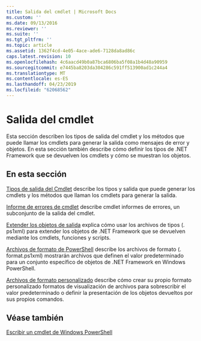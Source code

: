 ```yaml
---
title: Salida del cmdlet | Microsoft Docs
ms.custom: ''
ms.date: 09/13/2016
ms.reviewer: ''
ms.suite: ''
ms.tgt_pltfrm: ''
ms.topic: article
ms.assetid: 1362f4cd-4e05-4ace-ade6-7128da8ad86c
caps.latest.revision: 10
ms.openlocfilehash: 4c6aacd49b0a87bca6806ba5f08a1b4d48a90959
ms.sourcegitcommit: e7445ba8203da304286c591ff513900ad1c244a4
ms.translationtype: MT
ms.contentlocale: es-ES
ms.lasthandoff: 04/23/2019
ms.locfileid: "62068562"
---
```

# <a name="cmdlet-output"></a>Salida del cmdlet

Esta sección describen los tipos de salida del cmdlet y los métodos que puede llamar los cmdlets para generar la salida como mensajes de error y objetos. En esta sección también describe cómo definir los tipos de .NET Framework que se devuelven los cmdlets y cómo se muestran los objetos.

## <a name="in-this-section"></a>En esta sección

[Tipos de salida del Cmdlet](./types-of-cmdlet-output.md) describe los tipos y salida que puede generar los cmdlets y los métodos que llaman los cmdlets para generar la salida.

[Informe de errores de cmdlet](./cmdlet-error-reporting.md) describe cmdlet informes de errores, un subconjunto de la salida del cmdlet.

[Extender los objetos de salida](./extending-output-objects.md) explica cómo usar los archivos de tipos (. ps1xml) para extender los objetos de .NET Framework que se devuelven mediante los cmdlets, funciones y scripts.

[Archivos de formato de PowerShell](../format/powershell-formatting-files.md) describe los archivos de formato (. format.ps1xml) mostrarán archivos que definen el valor predeterminado para un conjunto específico de objetos de .NET Framework en Windows PowerShell.

[Archivos de formato personalizado](./custom-formatting-files.md) describe cómo crear su propio formato personalizado formatos de visualización de archivos para sobrescribir el valor predeterminado o definir la presentación de los objetos devueltos por sus propios comandos.

## <a name="see-also"></a>Véase también

[Escribir un cmdlet de Windows PowerShell](./writing-a-windows-powershell-cmdlet.md)
